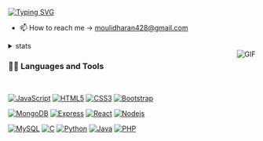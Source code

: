 
[![Typing SVG](https://readme-typing-svg.herokuapp.com?font=Architects+Daughter&color=7AF79A&size=30&lines=Hey,+It's+Mouli...;I'm+a+learning+developer;I'm+a+professional+cricketer+;Intrested+in+forex)](https://git.io/typing-svg)

- 📫 How to reach me -> moulidharan428@gmail.com
<details>
  <summary>stats</summary>
  <p align = "center">
    <img src = "https://github-readme-stats.vercel.app/api?username=MOULIDHARAN428&show_icons=true&theme=bear" width = 400>
    <img src = "https://github-readme-streak-stats.herokuapp.com?user=MOULIDHARAN428&theme=dark&hide_border=true" width = 400>
    [![Top Langs](https://github-readme-stats.vercel.app/api/top-langs/?username=MOULIDHARAN428)](https://github.com/anuraghazra/github-readme-stats)]
  </p>
  
 </details>

<img align="right" alt="GIF" src="https://media.giphy.com/media/836HiJc7pgzy8iNXCn/giphy.gif" />
  
### 👨‍💻 Languages and Tools

<br />

[![JavaScript](https://img.shields.io/badge/-JavaScript-black?style=flat&logo=javascript&link=https://github.com/MOULIDHARAN428)](https://github.com/MOULIDHARAN428) 
[![HTML5](https://img.shields.io/badge/-HTML5-E34F26?style=flat&logo=html5&logoColor=white&link=https://github.com/MOULIDHARAN428)](https://github.com/MOULIDHARAN428) 
[![CSS3](https://img.shields.io/badge/-CSS3-1572B6?style=flat&logo=css3&link=https://github.com/MOULIDHARAN428)](https://github.com/MOULIDHARAN428)
[![Bootstrap](https://img.shields.io/badge/-Bootstrap-563D7C?style=flat&logo=bootstrap&link=https://github.com/MOULIDHARAN428)](https://github.com/MOULIDHARAN428)

[![MongoDB](https://img.shields.io/badge/-MongoDB-FCA121?style=flat&logo=mongodb&link=https://github.com/MOULIDHARAN428)](https://gitlab.com/MOULIDHARAN428) 
[![Express](https://img.shields.io/badge/-Express-red?style=flat&logo=express&link=https://github.com/MOULIDHARAN428)](https://gitlab.com/MOULIDHARAN428)
[![React](https://img.shields.io/badge/-React-black?style=flat&logo=react&link=https://github.com/MOULIDHARAN428)](https://github.com/MOULIDHARAN428)
[![Nodejs](https://img.shields.io/badge/-Nodejs-green?style=flat&logo=Node.js&link=https://github.com/MOULIDHARAN428)](https://github.com/MOULIDHARAN428)

[![MySQL](https://img.shields.io/badge/-MySQL-black?style=flat&logo=mysql&link=https://github.com/MOULIDHARAN428)](https://github.com/MOULIDHARAN428)
[![C](https://img.shields.io/badge/-C-yellow?style=flat&logo=C&link=https://github.com/MOULIDHARAN428)](https://github.com/MOULIDHARAN428) 
[![Python](https://img.shields.io/badge/python-orange?style=flat&logo=python&link=https://github.com/MOULIDHARAN428)](https://github.com/MOULIDHARAN428) 
[![Java](https://img.shields.io/badge/-java-blue?style=flat&logo=java&link=https://github.com/MOULIDHARAN428)](https://github.com/MOULIDHARAN428) 
[![PHP](https://img.shields.io/badge/-php-yellow?style=flat&logo=php&link=https://github.com/MOULIDHARAN428)](https://gitlab.com/MOULIDHARAN428)


